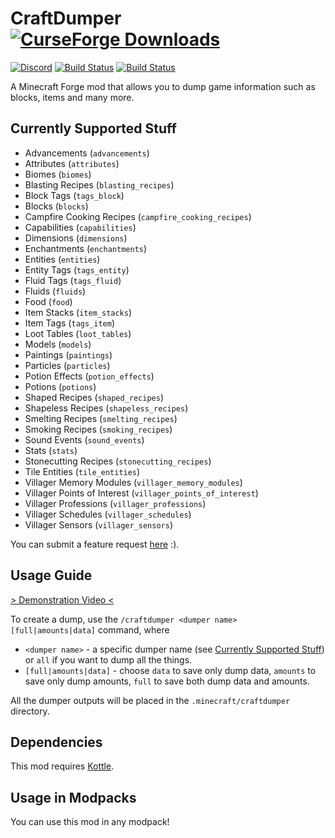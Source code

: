 # CraftDumper [![CurseForge Downloads](http://cf.way2muchnoise.eu/full_354281_downloads.svg)](https://www.curseforge.com/minecraft/mc-mods/craftdumper)
[![Discord](https://img.shields.io/discord/136085738151346176?color=7289DA&logo=discord&logoColor=white)](https://discord.gg/tkDUmpQ)
[![Build Status](https://ci.pearx.net/job/pearxteam/job/craftdumper/job/1.14-master/badge/icon?subject=1.14-master)](https://ci.pearx.net/job/pearxteam/job/craftdumper/job/1.14-master/)
[![Build Status](https://ci.pearx.net/job/pearxteam/job/craftdumper/job/1.14-develop/badge/icon?subject=1.14-develop)](https://ci.pearx.net/job/pearxteam/job/craftdumper/job/1.14-develop/)

A Minecraft Forge mod that allows you to dump game information such as blocks, items and many more.

## Currently Supported Stuff
* Advancements (`advancements`)
* Attributes (`attributes`)
* Biomes (`biomes`)
* Blasting Recipes (`blasting_recipes`)
* Block Tags (`tags_block`)
* Blocks (`blocks`)
* Campfire Cooking Recipes (`campfire_cooking_recipes`)
* Capabilities (`capabilities`)
* Dimensions (`dimensions`)
* Enchantments (`enchantments`)
* Entities (`entities`)
* Entity Tags (`tags_entity`)
* Fluid Tags (`tags_fluid`)
* Fluids (`fluids`)
* Food (`food`)
* Item Stacks (`item_stacks`)
* Item Tags (`tags_item`)
* Loot Tables (`loot_tables`)
* Models (`models`)
* Paintings (`paintings`)
* Particles (`particles`)
* Potion Effects (`potion_effects`)
* Potions (`potions`)
* Shaped Recipes (`shaped_recipes`)
* Shapeless Recipes (`shapeless_recipes`)
* Smelting Recipes (`smelting_recipes`)
* Smoking Recipes (`smoking_recipes`)
* Sound Events (`sound_events`)
* Stats (`stats`)
* Stonecutting Recipes (`stonecutting_recipes`)
* Tile Entities (`tile_entities`)
* Villager Memory Modules (`villager_memory_modules`)
* Villager Points of Interest (`villager_points_of_interest`)
* Villager Professions (`villager_professions`)
* Villager Schedules (`villager_schedules`)
* Villager Sensors (`villager_sensors`)

You can submit a feature request [here](https://github.com/pearxteam/craftdumper/issues) :).

## Usage Guide
[> Demonstration Video <](https://streamable.com/uw4n5)

To create a dump, use the `/craftdumper <dumper name> [full|amounts|data]` command, where
* `<dumper name>` - a specific dumper name (see [Currently Supported Stuff](#Currently-Supported-Stuff)) or `all` if you want to dump all the things.
* `[full|amounts|data]` - choose `data` to save only dump data, `amounts` to save only dump amounts, `full` to save both dump data and amounts.

All the dumper outputs will be placed in the `.minecraft/craftdumper` directory.

## Dependencies
This mod requires [Kottle](https://www.curseforge.com/minecraft/mc-mods/kottle).

## Usage in Modpacks
You can use this mod in any modpack!